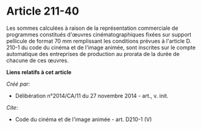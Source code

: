 # Article 211-40

Les sommes calculées à raison de la représentation commerciale de programmes constitués d'œuvres cinématographiques fixées
sur support pellicule de format 70 mm remplissant les conditions prévues à l'article D. 210-1 du code du cinéma et de l'image
animée, sont inscrites sur le compte automatique des entreprises de production au prorata de la durée de chacune de ces
œuvres.

**Liens relatifs à cet article**

_Créé par_:

  - Délibération n°2014/CA/11 du 27 novembre 2014 - art., v. init.

_Cite_:

  - Code du cinéma et de l'image animée - art. D210-1 (V)
